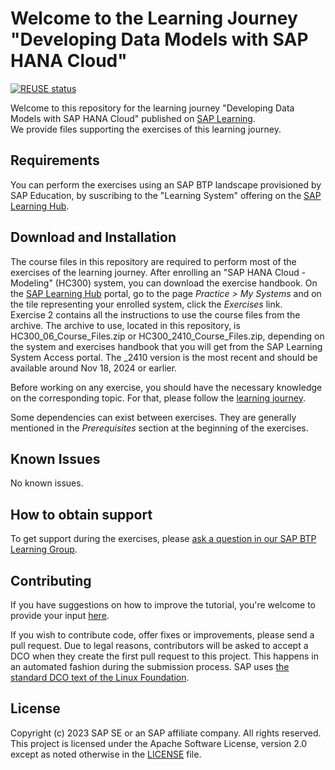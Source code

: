 # Welcome to the Learning Journey "Developing Data Models with SAP HANA Cloud"
[![REUSE status](https://api.reuse.software/badge/github.com/SAP-samples/hana-cloud-modeling-learning-journey)](https://api.reuse.software/info/github.com/SAP-samples/hana-cloud-modeling-learning-journey)

Welcome to this repository for the learning journey "Developing Data Models with SAP HANA Cloud" published on [SAP Learning](https://learning.sap.com/learning-journey/).  
We provide files supporting the exercises of this learning journey.

## Requirements

You can perform the exercises using an SAP BTP landscape provisioned by SAP Education, by suscribing to the "Learning System" offering on the [SAP Learning Hub](https://learninghub.sap.com).

## Download and Installation

The course files in this repository are required to perform most of the exercises of the learning journey.
After enrolling an "SAP HANA Cloud - Modeling" (HC300) system, you can download the exercise handbook. On the [SAP Learning Hub](https://learninghub.sap.com) portal, go to the page *Practice > My Systems* and on the tile representing your enrolled system, click the *Exercises* link.  
Exercise 2 contains all the instructions to use the course files from the archive. The archive to use, located in this repository, is HC300_06_Course_Files.zip or HC300_2410_Course_Files.zip, depending on the system and exercises handbook that you will get from the SAP Learning System Access portal. The _2410 version is the most recent and should be available around Nov 18, 2024 or earlier.

Before working on any exercise, you should have the necessary knowledge on the corresponding topic. For that, please follow the [learning journey](https://learning.sap.com/learning-journey/develop-data-models-with-sap-hana-cloud).

Some dependencies can exist between exercises. They are generally mentioned in the *Prerequisites* section at the beginning of the exercises.

## Known Issues

No known issues.

## How to obtain support

To get support during the exercises, please [ask a question in our SAP BTP Learning Group](https://groups.community.sap.com/t5/sap-btp-learning/gh-p/sapui5-development).

## Contributing

If you have suggestions on how to improve the tutorial, you're welcome to provide your input [here](https://github.com/SAP-samples/hana-cloud-modeling-learning-journey).

If you wish to contribute code, offer fixes or improvements, please send a pull request. Due to legal reasons, contributors will be asked to accept a DCO when they create the first pull request to this project. This happens in an automated fashion during the submission process. SAP uses [the standard DCO text of the Linux Foundation](https://developercertificate.org/).

## License

Copyright (c) 2023 SAP SE or an SAP affiliate company. All rights reserved. This project is licensed under the Apache Software License, version 2.0 except as noted otherwise in the [LICENSE](LICENSES/Apache-2.0.txt) file.
